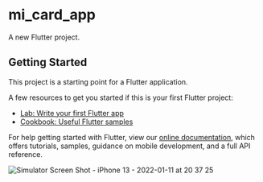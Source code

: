# mi_card_app

A new Flutter project.

## Getting Started

This project is a starting point for a Flutter application.

A few resources to get you started if this is your first Flutter project:

- [Lab: Write your first Flutter app](https://flutter.dev/docs/get-started/codelab)
- [Cookbook: Useful Flutter samples](https://flutter.dev/docs/cookbook)

For help getting started with Flutter, view our
[online documentation](https://flutter.dev/docs), which offers tutorials,
samples, guidance on mobile development, and a full API reference.

![Simulator Screen Shot - iPhone 13 - 2022-01-11 at 20 37 25](https://user-images.githubusercontent.com/74289654/148967936-ee810f9d-31e5-4715-bfe7-d63c60330c59.png)

